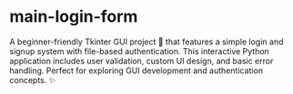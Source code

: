 # main-login-form
A beginner-friendly Tkinter GUI project 🔐 that features a simple login and signup system with file-based authentication. This interactive Python application includes user validation, custom UI design, and basic error handling. Perfect for exploring GUI development and authentication concepts. ✨
